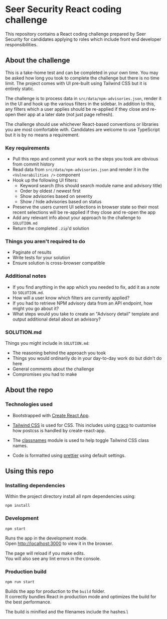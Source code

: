 # Seer Security React coding challenge

This repository contains a React coding challenge prepared by Seer Security for candidates applying to roles which include front end developer responsibilities.

## About the challenge

This is a take-home test and can be completed in your own time. You may be asked how long you took to complete the challenge but there is no time limit. The project comes with UI pre-built using Tailwind CSS but it is entirely static.

The challenge is to process data in `src/data/npm-advisories.json`, render it in the UI and hook up the various filters in the sidebar. In addition to this, any filters which a user applies should be re-applied if they close and re-open their app at a later date (not just page refresh).

The challenge should use whichever React-based conventions or libraries you are most comfortable with. Candidates are welcome to use TypeScript but it is by no means a requirement.

### Key requirements

* Pull this repo and commit your work so the steps you took are obvious from commit history
* Read data from `src/data/npm-advisories.json` and render it in the `<Vulnerabilities />` component
* Hook up the following UI filters:
  * Keyword search (this should search module name and advisory title)
  * Order by oldest / newest first
  * Show advisories based on severity
  * Show / hide advisories based on status
* Preserve the users current UI selections in browser state so their most recent selections will be re-applied if they close and re-open the app
* Add any relevant info about your approach to the challenge to `SOLUTION.md`
* Return the completed `.zip`'d solution

### Things you aren't required to do

- Paginate of results
- Write tests for your solution
- Ensure solution is cross-browser compatible

### Additional notes

- If you find anything in the app which you needed to fix, add it as a note to `SOLUTION.md`.
- How will a user know which filters are currently applied?
- If you had to retrieve NPM advisory data from an API endpoint, how might you go about it?
- What steps would you take to create an "Advisory detail" template and output additional detail about an advisory?

### SOLUTION.md

Things you might include in `SOLUTION.md`:

- The reasoning behind the approach you took
- Things you would ordinarily do in your day-to-day work do but didn't do here
- General comments about the challenge
- Compromises you had to make


## About the repo

### Technologies used

- Bootstrapped with [Create React App](https://github.com/facebook/create-react-app).

- [Tailwind CSS](https://tailwindcss.com/docs) is used for CSS. This includes using [craco](https://github.com/gsoft-inc/craco) to customise how postcss is handled by create-react-app.

- The [classnames](https://www.npmjs.com/package/classnames) module is used to help toggle Tailwind CSS class names.

- Code is formatted using [prettier](https://prettier.io/) using default settings.

## Using this repo

### Installing dependencies

Within the project directory install all npm dependencies using:

`npm install`

### Development

`npm start`

Runs the app in the development mode.\
Open [http://localhost:3000](http://localhost:3000) to view it in the browser.

The page will reload if you make edits.\
You will also see any lint errors in the console.

### Production build

`npm run start`

Builds the app for production to the `build` folder.\
It correctly bundles React in production mode and optimizes the build for the best performance.

The build is minified and the filenames include the hashes.\